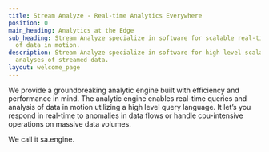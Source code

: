 ```yaml
---
title: Stream Analyze - Real-time Analytics Everywhere
position: 0
main_heading: Analytics at the Edge
sub_heading: Stream Analyze specialize in software for scalable real-time analyses
  of data in motion.
description: Stream Analyze specialize in software for high level scalable on-line
  analyses of streamed data.
layout: welcome_page
---
```


We provide a groundbreaking analytic engine built with efficiency and performance in mind. The analytic engine enables real-time queries and analysis of data in motion utilizing a high level query language. It let’s you respond in real-time to anomalies in data flows or handle cpu-intensive operations on massive data volumes.

We call it sa.engine.
